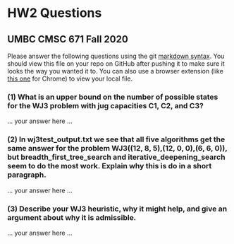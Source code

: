 # HW2 Questions
## UMBC CMSC 671 Fall 2020

Please answer the following questions using the git [markdown syntax](https://guides.github.com/features/mastering-markdown/).  You should view this file on your repo on GitHub after pushing it to make sure it looks the way you wanted it to.  You can also use a browser extension (like [this one](https://chrome.google.com/webstore/detail/markdown-preview-plus/febilkbfcbhebfnokafefeacimjdckgl) for Chrome) to view your local file.

### (1) What is an upper bound on the number of possible states for the WJ3 problem with jug capacities C1, C2, and C3?

... your answer here ...

### (2) In wj3test_output.txt we see that all five algorithms get the same answer for the problem  WJ3((12, 8, 5),(12, 0, 0),(6, 6, 0)), but breadth_first_tree_search and iterative_deepening_search seem to do the most work.  Explain why this is do in a short paragraph.

... your answer here ...

### (3) Describe your WJ3 heuristic, why it might help, and give an argument about why it is admissible.

... your answer here ...
